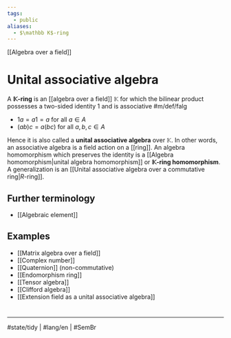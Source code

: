 ```yaml
---
tags:
  - public
aliases:
  - $\mathbb K$-ring
---
```

[[Algebra over a field]]
# Unital associative algebra

A **$\mathbb{K}$-ring** is an [[algebra over a field]] $\mathbb{K}$ for which the bilinear product possesses a two-sided identity $1$ and is associative #m/def/falg 

- $1 a = a 1 = a$ for all $a \in A$
- $(ab)c = a(bc)$ for all $a,b,c \in A$

Hence it is also called a **unital associative algebra** over $\mathbb{K}$.
In other words, an associative algebra is a field action on a [[ring]].
An algebra homomorphism which preserves the identity is a [[Algebra homomorphism|unital algebra homomorphism]] or **$\mathbb{K}$-ring homomorphism**.
A generalization is an [[Unital associative algebra over a commutative ring|$R$-ring]].

## Further terminology

 - [[Algebraic element]]

## Examples

- [[Matrix algebra over a field]]
- [[Complex number]]
- [[Quaternion]] (non-commutative)
- [[Endomorphism ring]]
- [[Tensor algebra]]
- [[Clifford algebra]]
- [[Extension field as a unital associative algebra]]

#
---
#state/tidy | #lang/en | #SemBr 